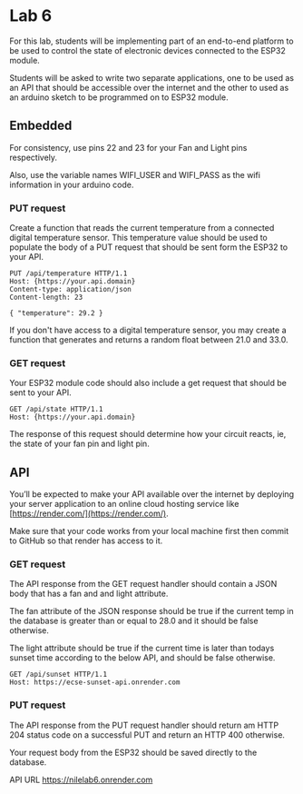 # Lab 6

For this lab, students will be implementing part of an end-to-end platform to be used to control the state of electronic devices connected to the ESP32 module.

Students will be asked to write two separate applications, one to be used as an API that should be accessible over the internet and the other to used as an arduino sketch to be programmed on to ESP32 module.

## Embedded

For consistency, use pins 22 and 23 for your Fan and Light pins respectively.

Also, use the variable names WIFI_USER and WIFI_PASS as the wifi information in your arduino code.

### PUT request

Create a function that reads the current temperature from a connected digital temperature sensor. This temperature value should be used to populate the body of a PUT request that should be sent form the ESP32 to your API.

```
PUT /api/temperature HTTP/1.1
Host: {https://your.api.domain}
Content-type: application/json
Content-length: 23

{ "temperature": 29.2 }
```

If you don't have access to a digital temperature sensor, you may create a function that generates and returns a random float between 21.0 and 33.0. 

### GET request

Your ESP32 module code should also include a get request that should be sent to your API.

```
GET /api/state HTTP/1.1
Host: {https://your.api.domain}
```

The response of this request should determine how your circuit reacts, ie, the state of your fan pin and light pin.

## API

You’ll be expected to make your API available over the internet by deploying your server application to an online cloud hosting service like [https://render.com/](https://render.com/).

Make sure that your code works from your local machine first then commit to GitHub so that render has access to it.

### GET request

The API response from the GET request handler should contain a JSON body that has a fan and and light attribute. 

The fan attribute of the JSON response should be true if the current temp in the database is greater than or equal to 28.0 and it should be false otherwise. 

The light attribute should be true if the current time is later than todays sunset time according to the below API, and should be false otherwise. 

```
GET /api/sunset HTTP/1.1
Host: https://ecse-sunset-api.onrender.com
```

### PUT request

The API response from the PUT request handler should return am HTTP 204 status code on a successful PUT and return an HTTP 400 otherwise.

Your request body from the ESP32 should be saved directly to the database.


API URL https://nilelab6.onrender.com